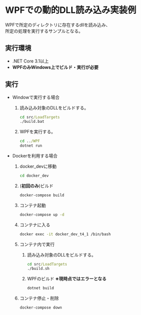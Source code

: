 WPFでの動的DLL読み込み実装例
===
WPFで所定のディレクトリに存在するdllを読み込み、  
所定の処理を実行するサンプルとなる。

## 実行環境
* .NET Core 3.1以上
* **WPFのみWindows上でビルド・実行が必要**

## 実行
* Windowで実行する場合
  1. 読み込み対象のDLLをビルドする。
        ```bat
        cd src/LoadTargets
        ./build.bat
        ```

  1. WPFを実行する。
        ```bat
        cd ../WPF
        dotnet run
        ```

* Dockerを利用する場合
  1. docker_devに移動  
     ```sh
     cd docker_dev
     ```

  1. (**初回のみ**)ビルド  
     ```sh
     docker-compose build
     ```

  1. コンテナ起動  
     ```sh
     docker-compose up -d
     ```

  1. コンテナに入る  
     ```sh
     docker exec -it docker_dev_t4_1 /bin/bash
     ```

  1. コンテナ内で実行 
     1. 読み込み対象のDLLをビルドする。
        ```bat
        cd src/LoadTargets
        ./build.sh
        ```

     1. WPFのビルド **※現時点ではエラーとなる**  
        ```sh
        dotnet build
        ```

  1. コンテナ停止・削除  
     ```sh
     docker-compose down
     ```